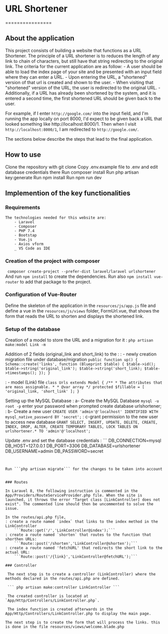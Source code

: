 # URL Shortener
================

## About the application

This project consists of building a website that functions as a URL Shortener. The principle of a URL shortener is to reduces the length of any link to chain of characters, but still have that string redirecting to the original link. The criteria for the current application are as follow:
	- A user should be able to load the index page of your site and be presented with an input field where they can enter a URL.
	- Upon entering the URL, a "shortened" version of that url is created and shown to the user.
	- When visiting that "shortened" version of the URL, the user is redirected to the original URL.
	- Additionally, if a URL has already been shortened by the system, and it is entered a second time, the first shortened URL should be given back to the user.

For example, if I enter `http://google.com/` into the input field, and I'm running the app locally on port 8000, I'd expect to be given back a URL that looked something like http://localhost:8000/1. Then when I visit `http://localhost:8000/1`, I am redirected to `http://google.com/`.

The sections below describe the steps that lead to the final application.


## How to use

Clone the repository with git clone
Copy .env.example file to .env and edit database credentials there
Run composer install
Run php artisan key:generate
Run npm install
Run npm run dev


## Implemention of the key functionalities

### Requirements
	The technologies needed for this website are:
		- Laravel
		- Composer
		- PHP 7.4
		- Bootstap
		- Vue.js
		- Axios vform
		_ VS Code as IDE


### Creation of the project with composer
``` composer create-project --prefer-dist laravel/laravel urlshortener```
And run ``` npm install ``` to create the dependencies.
Run also ``` npm install vue-router ``` to add that package to the project.


### Configuration of Vue-Router
Define the skeleton of the application in the `resources/js/app.js` file and define a vue in the `resources/js/views` folder, FormUrl.vue, that shows the form that reads the URL to shorten and displays the shortened link.

### Setup of the database

Creation of a model to store the URL and a migration for it
: ```php artisan make:model Link -m```

Addition of 2 fields (original_link and short_link) to the :
:	 - newly creation migration file under database/migration
	```
	 public function up()
	    {
	        Schema::create('links', function (Blueprint $table) {
	            $table->id();
	            $table->string('original_link');
	            $table->string('short_link);
	            $table->timestamps();
	        });
	    }
	    ```

:	- model (Link) file
		```
		class Urls extends Model
			{
			    /**
			     * The attributes that are mass assignable.
			     *
			     * @var array
			     */
			    protected $fillable = [
			        'original_link,
			        'short_link'
			    ];
			}
			```

Setting up the MySQL Database
:	a- Create the MySQL Database
		```mysql -u root -p```
		enter your password when prompted
		create database urlshortener;
:	b- Create a new user
		```CREATE USER 'admin'@'localhost' IDENTIFIED WITH mysql_native_password BY 'secret';```
:	c-grant permission to the new user to access new database
		```GRANT SELECT, INSERT, UPDATE, DELETE, CREATE, INDEX, DROP, ALTER, CREATE TEMPORARY TABLES, LOCK TABLES ON urlshortener.* TO 'admin'@'localhost';```


Update .env and set the database credentials
: ```
DB_CONNECTION=mysql
DB_HOST=127.0.0.1
DB_PORT=3306
DB_DATABASE=urlshortener
DB_USERNAME=admin
DB_PASSWORD=secret
```


Run ```php artisan migrate``` for the changes to be taken into account


### Routes

In Laravel 8, the following instruction is commented in the App/Providers/RouteServiceProvider.php file. When the site is launched, it throws the error "Target class [LinkController] does not exist". The commented line should then be uncommented to solve the issue.

In the routes/api.php file, 
: create a route named `index` that links to the index method in the LinkController
	```Route::get('/','LinkController@index');```
: create a route named `shorten` that routes to the function that shorthen URLs:
	```Route::post('/shorten','LinkController@shorten');```
: create a route named 'fetchURL' that redirects the short link to the actual URL:
	```Route::post('/{link}','LinkController@fetchURL');```

### Controller

 The next step is to create a controller (LinkController) where the methods declared in the routes/api.php are defined.

 ``` php artisan make:controller LinkController ```

 The created controller is located at `App/Http/Controllers/LinkController.php`.

 The index function is created afterwards in the App/Http/Controllers/LinkController.php to display the main page.

The next step is to create the form that will process the links. this is done in the file resources/views/welcome.blade.php
